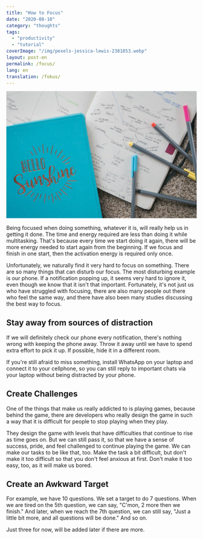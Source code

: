 ```yaml
---
title: "How to Focus"
date: "2020-08-10"
category: "thoughts"
tags:
  - "productivity"
  - "tutorial"
coverImage: "/img/pexels-jessica-lewis-2381853.webp"
layout: post-en
permalink: /focus/
lang: en
translation: /fokus/
---
```


![](/img/pexels-jessica-lewis-2381853.webp)

Being focused when doing something, whatever it is, will really help us in getting it done. The time and energy required are less than doing it while multitasking. That's because every time we start doing it again, there will be more energy needed to start again from the beginning. If we focus and finish in one start, then the activation energy is required only once.

Unfortunately, we naturally find it very hard to focus on something. There are so many things that can disturb our focus. The most disturbing example is our phone. If a notification popping up, it seems very hard to ignore it, even though we know that it isn't that important. Fortunately, it's not just us who have struggled with focusing, there are also many people out there who feel the same way, and there have also been many studies discussing the best way to focus.

## Stay away from sources of distraction

If we will definitely check our phone every notification, there's nothing wrong with keeping the phone away. Throw it away until we have to spend extra effort to pick it up. If possible, hide it in a different room.

If you're still afraid to miss something, install WhatsApp on your laptop and connect it to your cellphone, so you can still reply to important chats via your laptop without being distracted by your phone.

## Create Challenges

One of the things that make us really addicted to is playing games, because behind the game, there are developers who really design the game in such a way that it is difficult for people to stop playing when they play.

They design the game with levels that have difficulties that continue to rise as time goes on. But we can still pass it, so that we have a sense of success, pride, and feel challenged to continue playing the game. We can make our tasks to be like that, too. Make the task a bit difficult, but don't make it too difficult so that you don't feel anxious at first. Don't make it too easy, too, as it will make us bored.

## Create an Awkward Target

For example, we have 10 questions. We set a target to do 7 questions. When we are tired on the 5th question, we can say, "C'mon, 2 more then we finish." And later, when we reach the 7th question, we can still say, "Just a little bit more, and all questions will be done." And so on.

Just three for now, will be added later if there are more.
